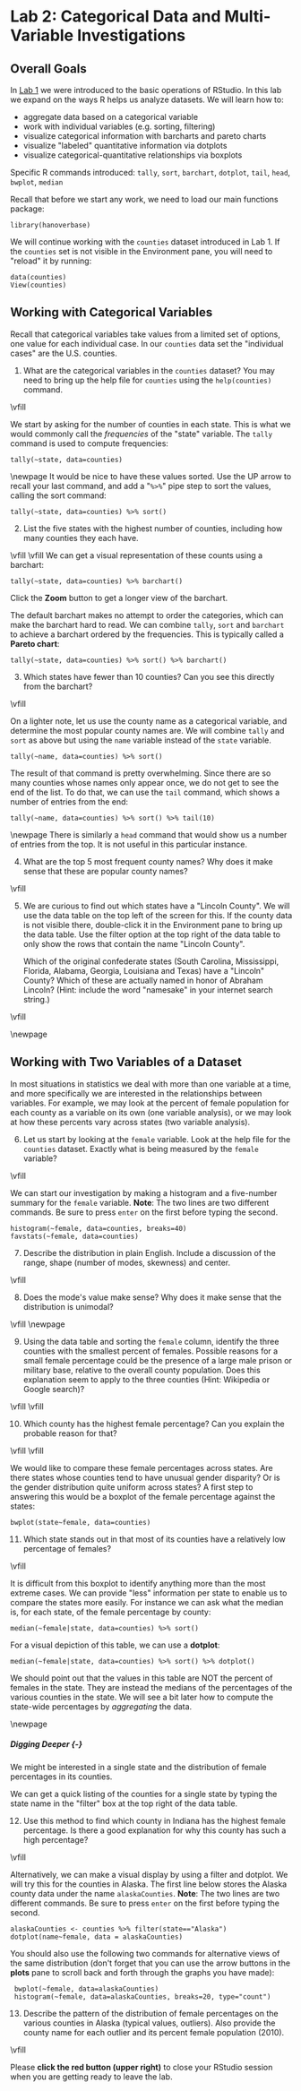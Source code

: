 # Lab 2: Categorical Data and Multi-Variable Investigations

## Overall Goals

In [Lab 1](Lab1Instructions.md) we were introduced to the basic operations of RStudio. In this lab we expand on the ways R helps us analyze datasets. We will learn how to:

- aggregate data based on a categorical variable
- work with individual variables (e.g. sorting, filtering)
- visualize categorical information with barcharts and pareto charts
- visualize "labeled" quantitative information via dotplots
- visualize categorical-quantitative relationships via boxplots

Specific R commands introduced: `tally`, `sort`, `barchart`, `dotplot`, `tail`, `head`, `bwplot`, `median`


Recall that before we start any work, we need to load our main functions package:
```{r}
library(hanoverbase)
```

We will continue working with the `counties` dataset introduced in Lab 1. If the `counties` set is not visible in the Environment pane, you will need to "reload" it by running:
```{r}
data(counties)
View(counties)
```

## Working with Categorical Variables

Recall that categorical variables take values from a limited set of options, one value for each individual case. In our `counties` data set the "individual cases" are the U.S. counties.

1. What are the categorical variables in the `counties` dataset? You may need to bring up the help file for `counties` using the `help(counties)` command.

\vfill

We start by asking for the number of counties in each state. This is what we would commonly call the *frequencies* of the "state" variable. The `tally` command is used to compute frequencies:
```{r}
tally(~state, data=counties)
```
\newpage
It would be nice to have these values sorted. Use the UP arrow to recall your last command, and add a "`%>%`" pipe step to sort the values, calling the sort command:
```{r}
tally(~state, data=counties) %>% sort()
```

2. List the five states with the highest number of counties, including how many counties they each have.

\vfill
\vfill
We can get a visual representation of these counts using a barchart:
```{r}
tally(~state, data=counties) %>% barchart()
```
Click the **Zoom** button to get a longer view of the barchart.

The default barchart makes no attempt to order the categories, which can make the barchart hard to read. We can combine `tally`, `sort` and `barchart` to achieve a barchart ordered by the frequencies. This is typically called a **Pareto chart**:
```{r}
tally(~state, data=counties) %>% sort() %>% barchart()
```

3. Which states have fewer than 10 counties? Can you see this directly from the barchart?

\vfill

On a lighter note, let us use the county name as a categorical variable, and determine the most popular county names are. We will combine `tally` and `sort` as above but using the `name` variable instead of the `state` variable.
```{r}
tally(~name, data=counties) %>% sort()
```
The result of that command is pretty overwhelming. Since there are so many counties whose names only appear once, we do not get to see the end of the list. To do that, we can use the `tail` command, which shows a number of entries from the end:
```{r}
tally(~name, data=counties) %>% sort() %>% tail(10)
```
\newpage
There is similarly a `head` command that would show us a number of entries from the top. It is not useful in this particular instance.

4. What are the top 5 most frequent county names? Why does it make sense that these are popular county names?

\vfill

5. We are curious to find out which states have a "Lincoln County". We will use the data table on the top left of the screen for this. If the county data is not visible there, double-click it in the Environment pane to bring up the data table. Use the filter option at the top right of the data table to only show the rows that contain the name "Lincoln County".

    Which of the original confederate states (South Carolina, Mississippi, Florida, Alabama, Georgia, Louisiana and Texas) have a "Lincoln" County? Which of these are actually named in honor of Abraham Lincoln? (Hint: include the word "namesake" in your internet search string.)

\vfill

\newpage
## Working with Two Variables of a Dataset

In most situations in statistics we deal with more than one variable at a time, and more specifically we are interested in the relationships between variables. For example, we may look at the percent of female population for each county as a variable on its own (one variable analysis), or we may look at how these percents vary across states (two variable analysis).

6. Let us start by looking at the `female` variable. Look at the help file for the `counties` dataset. Exactly what is being measured by the `female` variable?

\vfill

We can start our investigation by making a histogram and a five-number summary for the `female` variable. **Note**: The two lines are two different commands. Be sure to press `enter` on the first before typing the second.

```{r}
histogram(~female, data=counties, breaks=40)
favstats(~female, data=counties)
```

7. Describe the distribution in plain English. Include a discussion of the range, shape (number of modes, skewness) and center.

\vfill

8. Does the mode's value make sense? Why does it make sense that the distribution is unimodal?

\vfill
\newpage

9. Using the data table and sorting the `female` column, identify the three counties with the smallest percent of females. Possible reasons for a small female percentage could be the presence of a large male prison or military base, relative to the overall county population. Does this explanation seem to apply to the three counties (Hint: Wikipedia or Google search)?

\vfill
\vfill

10. Which county has the highest female percentage? Can you explain the probable reason for that?

\vfill
\vfill

We would like to compare these female percentages across states. Are there states whose counties tend to have unusual gender disparity? Or is the gender distribution quite uniform across states? A first step to answering this would be a boxplot of the female percentage against the states:
```{r}
bwplot(state~female, data=counties)
```

11. Which state stands out in that most of its counties have a relatively low percentage of females?

\vfill

It is difficult from this boxplot to identify anything more than the most extreme cases. We can provide "less" information per state to enable us to compare the states more easily. For instance we can ask what the median is, for each state, of the female percentage by county:
```{r}
median(~female|state, data=counties) %>% sort()
```

For a visual depiction of this table, we can use a **dotplot**:
```{r}
median(~female|state, data=counties) %>% sort() %>% dotplot()
```
We should point out that the values in this table are NOT the percent of females in the state. They are instead the medians of the percentages of the various counties in the state. We will see a bit later how to compute the state-wide percentages by *aggregating* the data.

\newpage

##### Digging Deeper {-}

We might be interested in a single state and the distribution of female percentages in its counties.

We can get a quick listing of the counties for a single state by typing the state name in the "filter" box at the top right of the data table.

12. Use this method to find which county in Indiana has the highest female percentage. Is there a good explanation for why this county has such a high percentage?

\vfill

Alternatively, we can make a visual display by using a filter and dotplot. We will try this for the counties in Alaska. The first line below stores the Alaska county data under the name `alaskaCounties`. **Note**: The two lines are two different commands. Be sure to press `enter` on the first before typing the second.
```{r}
alaskaCounties <- counties %>% filter(state=="Alaska")
dotplot(name~female, data = alaskaCounties)
```

You should also use the following two commands for alternative views of the same distribution (don't forget that you can use the arrow buttons in the **plots** pane to scroll back and forth through the graphs you have made):
```{r}
 bwplot(~female, data=alaskaCounties)
 histogram(~female, data=alaskaCounties, breaks=20, type="count")
```

13. Describe the pattern of the distribution of female percentages on the various counties in Alaska (typical values, outliers).  Also provide the county name for each outlier and its percent female population (2010).

\vfill

Please **click the red button (upper right)** to close your RStudio session when you are getting ready to leave the lab.
